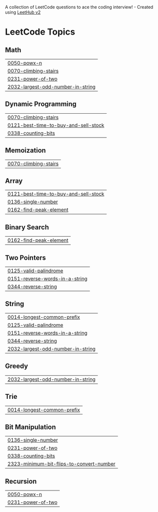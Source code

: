 A collection of LeetCode questions to ace the coding interview! - Created using [LeetHub v2](https://github.com/arunbhardwaj/LeetHub-2.0)
<!---LeetCode Topics Start-->
# LeetCode Topics
## Math
|  |
| ------- |
| [0050-powx-n](https://github.com/Sid541/DSA-Question/tree/master/0050-powx-n) |
| [0070-climbing-stairs](https://github.com/Sid541/DSA-Question/tree/master/0070-climbing-stairs) |
| [0231-power-of-two](https://github.com/Sid541/DSA-Question/tree/master/0231-power-of-two) |
| [2032-largest-odd-number-in-string](https://github.com/Sid541/DSA-Question/tree/master/2032-largest-odd-number-in-string) |
## Dynamic Programming
|  |
| ------- |
| [0070-climbing-stairs](https://github.com/Sid541/DSA-Question/tree/master/0070-climbing-stairs) |
| [0121-best-time-to-buy-and-sell-stock](https://github.com/Sid541/DSA-Question/tree/master/0121-best-time-to-buy-and-sell-stock) |
| [0338-counting-bits](https://github.com/Sid541/DSA-Question/tree/master/0338-counting-bits) |
## Memoization
|  |
| ------- |
| [0070-climbing-stairs](https://github.com/Sid541/DSA-Question/tree/master/0070-climbing-stairs) |
## Array
|  |
| ------- |
| [0121-best-time-to-buy-and-sell-stock](https://github.com/Sid541/DSA-Question/tree/master/0121-best-time-to-buy-and-sell-stock) |
| [0136-single-number](https://github.com/Sid541/DSA-Question/tree/master/0136-single-number) |
| [0162-find-peak-element](https://github.com/Sid541/DSA-Question/tree/master/0162-find-peak-element) |
## Binary Search
|  |
| ------- |
| [0162-find-peak-element](https://github.com/Sid541/DSA-Question/tree/master/0162-find-peak-element) |
## Two Pointers
|  |
| ------- |
| [0125-valid-palindrome](https://github.com/Sid541/DSA-Question/tree/master/0125-valid-palindrome) |
| [0151-reverse-words-in-a-string](https://github.com/Sid541/DSA-Question/tree/master/0151-reverse-words-in-a-string) |
| [0344-reverse-string](https://github.com/Sid541/DSA-Question/tree/master/0344-reverse-string) |
## String
|  |
| ------- |
| [0014-longest-common-prefix](https://github.com/Sid541/DSA-Question/tree/master/0014-longest-common-prefix) |
| [0125-valid-palindrome](https://github.com/Sid541/DSA-Question/tree/master/0125-valid-palindrome) |
| [0151-reverse-words-in-a-string](https://github.com/Sid541/DSA-Question/tree/master/0151-reverse-words-in-a-string) |
| [0344-reverse-string](https://github.com/Sid541/DSA-Question/tree/master/0344-reverse-string) |
| [2032-largest-odd-number-in-string](https://github.com/Sid541/DSA-Question/tree/master/2032-largest-odd-number-in-string) |
## Greedy
|  |
| ------- |
| [2032-largest-odd-number-in-string](https://github.com/Sid541/DSA-Question/tree/master/2032-largest-odd-number-in-string) |
## Trie
|  |
| ------- |
| [0014-longest-common-prefix](https://github.com/Sid541/DSA-Question/tree/master/0014-longest-common-prefix) |
## Bit Manipulation
|  |
| ------- |
| [0136-single-number](https://github.com/Sid541/DSA-Question/tree/master/0136-single-number) |
| [0231-power-of-two](https://github.com/Sid541/DSA-Question/tree/master/0231-power-of-two) |
| [0338-counting-bits](https://github.com/Sid541/DSA-Question/tree/master/0338-counting-bits) |
| [2323-minimum-bit-flips-to-convert-number](https://github.com/Sid541/DSA-Question/tree/master/2323-minimum-bit-flips-to-convert-number) |
## Recursion
|  |
| ------- |
| [0050-powx-n](https://github.com/Sid541/DSA-Question/tree/master/0050-powx-n) |
| [0231-power-of-two](https://github.com/Sid541/DSA-Question/tree/master/0231-power-of-two) |
<!---LeetCode Topics End-->
